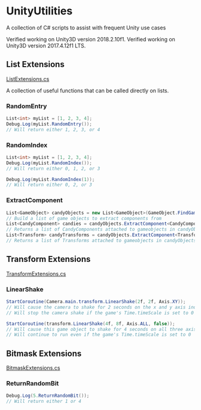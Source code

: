 # UnityUtilities
A collection of C# scripts to assist with frequent Unity use cases

Verified working on Unity3D version 2018.2.10f1.
Verified working on Unity3D version 2017.4.12f1 LTS.

## List Extensions
[ListExtensions.cs](Assets/Scripts/Extensions/ListExtensions.cs)

A collection of useful functions that can be called directly on lists.

### RandomEntry
```C#
List<int> myList = [1, 2, 3, 4];
Debug.Log(myList.RandomEntry());
// Will return either 1, 2, 3, or 4
```

### RandomIndex
```C#
List<int> myList = [1, 2, 3, 4];
Debug.Log(myList.RandomIndex());
// Will return either 0, 1, 2, or 3

Debug.Log(myList.RandomIndex(1));
// Will return either 0, 2, or 3
```

### ExtractComponent
```C#
List<GameObject> candyObjects = new List<GameObject>(GameObject.FindGameObjectsWithTag("Candy"));
// Build a list of game objects to extract components from
List<CandyComponent> candies = candyObjects.ExtractComponent<CandyComponent>();
// Returns a list of CandyComponents attached to gameobjects in candyObjects
List<Transform> candyTransforms = candyObjects.ExtractComponent<Transform>();
// Returns a list of Transforms attached to gameobjects in candyObjects
```

## Transform Extensions
[TransformExtensions.cs](Assets/Scripts/Extensions/TransformExtensions.cs)

### LinearShake
```C#
StartCoroutine(Camera.main.transform.LinearShake(2f, 2f, Axis.XY));
// Will cause the camera to shake for 2 seconds on the x and y axis individually
// Will stop the camera shake if the game's Time.timeScale is set to 0

StartCoroutine(transform.LinearShake(4f, 8f, Axis.ALL, false));
// Will cause this game object to shake for 4 seconds on all three axis
// Will continue to run even if the game's Time.timeScale is set to 0
```

## Bitmask Extensions
[BitmaskExtensions.cs](Assets/Scripts/Extensions/BitmaskExtensions.cs)

### ReturnRandomBit
```C#
Debug.Log(5.ReturnRandomBit());
// Will return either 1 or 4
```
